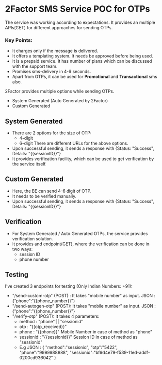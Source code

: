 # 2Factor SMS Service POC for OTPs

The service was working according to expectations. It provides an multiple APIs(GET) for different approaches for sending OTPs.

### Key Points:

- It charges only if the message is delivered.
- It offers a templating system. It needs be approved before being used.
- It is a prepaid service. It has number of plans which can be discussed with the support team.
- Promises sms-delivery in 4-6 seconds.
- Apart from OTPs, it can be used for **Promotional** and **Transactional** sms also.

2Factor provides multiple options while sending OTPs.

- System Generated (Auto Generated by 2Factor)
- Custom Generated

## System Generated

- There are 2 options for the size of OTP:
  - 4-digit
  - 6-digit
    There are different URLs for the above options.
- Upon successful sending, it sends a response with {Status: "Success", Details: "{{sessionID}}"}
- It provides verification facility, which can be used to get verification by the service itself.

## Custom Generated

- Here, the BE can send 4-6 digit of OTP.
- It needs to be verified manually.
- Upon successful sending, it sends a response with {Status: "Success", Details: "{{sessionID}}"}

## Verification

- For System Generated / Auto Generated OTPs, the service provides verification solution.
- It provides and endpoint(GET), where the verification can be done in two ways:
  - session ID
  - phone number

## Testing

I've created 3 endpoints for testing (Only Indian Numbers: +91):

- "/send-custom-otp" (POST) : It takes "mobile number" as input. JSON : {"phone":"{{phone_number}}"}
- "/send-autogen-otp" (POST): It takes "mobile number" as input. JSON : {"phone":"{{phone_number}}"}
- "/verify-otp" (POST): It takes 4 parameters:
  - method : "phone" || "sessionid"
  - otp : "{{otp_received}}"
  - phone : "{{phone}}" Mobile Number in case of method as "phone"
  - sessionid : "{{sessionid}}" Session ID in case of method as "sessionid"
  - E.g JSON : {
    "method":"sessionid",
    "otp":"5422",
    "phone":"9999988888",
    "sessionid":"bf9d4e79-f539-11ed-addf-0200cd936042"
    }
